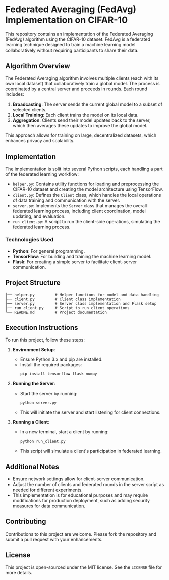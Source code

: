 # Federated Averaging (FedAvg) Implementation on CIFAR-10

This repository contains an implementation of the Federated Averaging (FedAvg) algorithm using the CIFAR-10 dataset. FedAvg is a federated learning technique designed to train a machine learning model collaboratively without requiring participants to share their data.

## Algorithm Overview

The Federated Averaging algorithm involves multiple clients (each with its own local dataset) that collaboratively train a global model. The process is coordinated by a central server and proceeds in rounds. Each round includes:

1. **Broadcasting**: The server sends the current global model to a subset of selected clients.
2. **Local Training**: Each client trains the model on its local data.
3. **Aggregation**: Clients send their model updates back to the server, which then averages these updates to improve the global model.

This approach allows for training on large, decentralized datasets, which enhances privacy and scalability.

## Implementation

The implementation is split into several Python scripts, each handling a part of the federated learning workflow:

- `helper.py`: Contains utility functions for loading and preprocessing the CIFAR-10 dataset and creating the model architecture using TensorFlow.
- `client.py`: Defines the `Client` class, which handles the local operations of data training and communication with the server.
- `server.py`: Implements the `Server` class that manages the overall federated learning process, including client coordination, model updating, and evaluation.
- `run_client.py`: A script to run the client-side operations, simulating the federated learning process.

### Technologies Used

- **Python**: For general programming.
- **TensorFlow**: For building and training the machine learning model.
- **Flask**: For creating a simple server to facilitate client-server communication.

## Project Structure

```
├── helper.py         # Helper functions for model and data handling
├── client.py         # Client class implementation
├── server.py         # Server class implementation and Flask setup
├── run_client.py     # Script to run client operations
└── README.md         # Project documentation
```


## Execution Instructions

To run this project, follow these steps:

1. **Environment Setup**:
   - Ensure Python 3.x and pip are installed.
   - Install the required packages:
     ```bash
     pip install tensorflow flask numpy
     ```

2. **Running the Server**:
   - Start the server by running:
     ```bash
     python server.py
     ```
   - This will initiate the server and start listening for client connections.

3. **Running a Client**:
   - In a new terminal, start a client by running:
     ```bash
     python run_client.py
     ```
   - This script will simulate a client's participation in federated learning.

## Additional Notes

- Ensure network settings allow for client-server communication.
- Adjust the number of clients and federated rounds in the server script as needed for different experiments.
- This implementation is for educational purposes and may require modifications for production deployment, such as adding security measures for data communication.

## Contributing

Contributions to this project are welcome. Please fork the repository and submit a pull request with your enhancements.

## License

This project is open-sourced under the MIT license. See the `LICENSE` file for more details.
